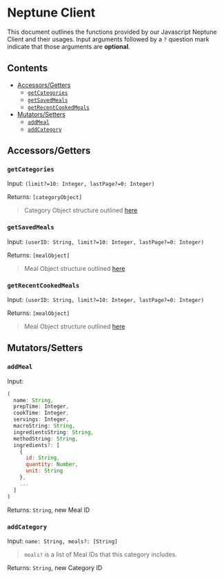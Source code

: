 # Neptune Client <!-- omit from toc -->

This document outlines the functions provided by our Javascript Neptune Client and their usages. Input arguments followed by a `?` question mark indicate that those arguments are **optional**.

## Contents <!-- omit from toc -->
- [Accessors/Getters](#accessorsgetters)
  - [`getCategories`](#getcategories)
  - [`getSavedMeals`](#getsavedmeals)
  - [`getRecentCookedMeals`](#getrecentcookedmeals)
- [Mutators/Setters](#mutatorssetters)
  - [`addMeal`](#addmeal)
  - [`addCategory`](#addcategory)

## Accessors/Getters

### `getCategories`

Input: `(limit?=10: Integer, lastPage?=0: Integer)`

Returns: `[categoryObject]`

> Category Object structure outlined [here](../neptune/neptune_design.md#node-properties-4)

### `getSavedMeals`

Input: `(userID: String, limit?=10: Integer, lastPage?=0: Integer)`

Returns: `[mealObject]`

> Meal Object structure outlined [here](../neptune/neptune_design.md#node-properties)

### `getRecentCookedMeals`

Input: `(userID: String, limit?=10: Integer, lastPage?=0: Integer)`

Returns: `[mealObject]`

> Meal Object structure outlined [here](../neptune/neptune_design.md#node-properties)

## Mutators/Setters

### `addMeal`

Input:
```javascript
( 
  name: String,
  prepTime: Integer,
  cookTime: Integer,
  servings: Integer,
  macroString: String,
  ingredientsString: String,
  methodString: String,
  ingredients?: [
    {
      id: String,
      quantity: Number,
      unit: String
    },
    ...
  ]
)
```

Returns: `String`, new Meal ID

### `addCategory`

Input: `name: String, meals?: [String]` 

> `meals?` is a list of Meal IDs that this category includes.

Returns: `String`, new Category ID